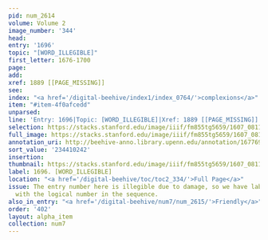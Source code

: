 ```yaml
---
pid: num_2614
volume: Volume 2
image_number: '344'
head:
entry: '1696'
topic: "[WORD_ILLEGIBLE]"
first_letter: 1676-1700
page:
add:
xref: 1889 [[PAGE_MISSING]]
see:
index: "<a href='/digital-beehive/index1/index_0764/'>complexions</a>"
item: "#item-4f0afcedd"
unparsed:
line: 'Entry: 1696|Topic: [WORD_ILLEGIBLE]|Xref: 1889 [[PAGE_MISSING]]|Index: complexions|#item-4f0afcedd'
selection: https://stacks.stanford.edu/image/iiif/fm855tg5659/1607_0811/874,242,2864,653/full/0/default.jpg
full_image: https://stacks.stanford.edu/image/iiif/fm855tg5659/1607_0811/full/full/0/default.jpg
annotation_uri: http://beehive-anno.library.upenn.edu/annotation/1677695006874
sort_value: '234410242'
insertion:
thumbnail: https://stacks.stanford.edu/image/iiif/fm855tg5659/1607_0811/874,242,600,180/250,/0/default.jpg
label: 1696. [WORD_ILLEGIBLE]
location: "<a href='/digital-beehive/toc/toc2_334/'>Full Page</a>"
issue: The entry number here is illegible due to damage, so we have labeled this entry
  with the logical number in the sequence.
also_in_entry: "<a href='/digital-beehive/num7/num_2615/'>Friendly</a>"
order: '402'
layout: alpha_item
collection: num7
---
```

